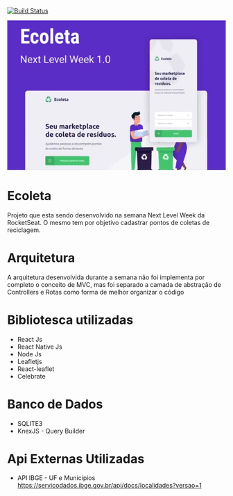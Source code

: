 


[![Build Status](https://travis-ci.org/fhinkel/create-download-link.svg?branch=master)](https://nodejs.org/en/download/)</br>

<img src="wallpapers/capaEcoleta.png">

# Ecoleta

Projeto que esta sendo desenvolvido na semana Next Level Week da RocketSeat. O mesmo tem por objetivo cadastrar pontos de coletas de reciclagem.

# Arquitetura

A arquitetura desenvolvida durante a semana não foi implementa por completo o conceito de MVC, mas foi separado a camada de abstração de Controllers e Rotas como forma de melhor organizar o código

# Bibliotesca utilizadas

* React Js
* React Native Js
* Node Js
* Leafletjs
* React-leaflet
* Celebrate

# Banco de Dados

* SQLITE3
* KnexJS - Query Builder

# Api Externas Utilizadas

* API IBGE - UF e Municipios
https://servicodados.ibge.gov.br/api/docs/localidades?versao=1







